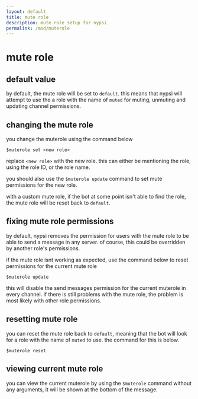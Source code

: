 ```yaml
---
layout: default
title: mute role
description: mute role setup for nypsi
permalink: /mod/muterole
---
```


# mute role

## default value

by default, the mute role will be set to `default`. this means that nypsi will attempt to use the a role with the name of `muted` for muting, unmuting and 
updating channel permissions.

## changing the mute role

you change the muterole using the command below

```
$muterole set <new role>
```

replace `<new role>` with the new role. this can either be mentioning the role, using the role ID, or the role name.

you should also use the `$muterole update` command to set mute permissions for the new role.

with a custom mute role, if the bot at some point isn't able to find the role, the mute role will be reset back to `default`.

## fixing mute role permissions

by default, nypsi removes the permission for users with the mute role to be able to send a message in any server. of course, this could be overridden 
by another role's permissions.

if the mute role isnt working as expected, use the command below to reset permissions for the current mute role

```
$muterole update
```

this will disable the send messages permission for the current muterole in every channel. if there is still problems with the mute role, the 
problem is most likely with other role permissions.

## resetting mute role

you can reset the mute role back to `default`, meaning that the bot will look for a role with the name of `muted` to use. the command for this is below.

```
$muterole reset
```

## viewing current mute role

you can view the current muterole by using the `$muterole` command without any arguments, it will be shown at the bottom of the message.